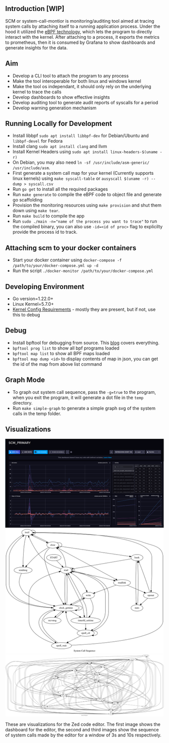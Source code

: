 ## Introduction [WIP]

SCM or system-call-montior is monitoring/auditing tool aimed at tracing system calls by attaching itself to a running application process. Under the hood it utilized the [eBPF technology](https://ebpf.io), which lets the program to directly interact with the kernel. After attaching to a process, it exports the metrics to prometheus, then it is consumed by Grafana to show dashboards and generate insights for the data.

## Aim

- Develop a CLI tool to attach the program to any process
- Make the tool interoperable for both linux and windows kernel
- Make the tool os independant, it should only rely on the underlying kernel to trace the calls
- Develop dashboards to show effective insights
- Develop auditing tool to generate audit reports of syscalls for a period
- Develop warning generation mechanism

## Running Locally for Development

- Install libbpf `sudo apt install libbpf-dev` for Debian/Ubuntu and `libbpf-devel` for Fedora
- Install clang `sudo apt install clang` and llvm
- Install Kernel Headers using `sudo apt install linux-headers-$(uname -r)`
- On Debian, you may also need `ln -sf /usr/include/asm-generic/ /usr/include/asm`.
- First generate a system call map for your kernel (Currently supports linux kernels) using `make syscall-table` or `ausyscall $(uname -r) --dump > syscall.csv`
- Run `go get` to install all the required packages
- Run `make generate` to compile the eBPF code to object file and generate go scaffolding
- Provision the monitoring resources using `make provision` and shut them down using `make tear`.
- Run `make build` to compile the app
- Run `sudo ./main -n="name of the process you want to trace"` to run the compiled binary, you can also use `-id=<id of proc>` flag to explicilty provide the process id to track.

## Attaching scm to your docker containers

- Start your docker container using `docker-compose -f /path/to/your/docker-compose.yml up -d`
- Run the script `./docker-monitor /path/to/your/docker-compose.yml`

## Developing Environment

- Go version=1.22.0+
- Linux Kernel=5.7.0+
- [Kernel Config Requirements](https://github.com/iovisor/bcc/blob/master/docs/kernel_config.md) - mostly they are present, but if not, use this to debug

## Debug

- Install bpftool for debugging from source. This [blog](https://thegraynode.io/posts/bpftool_introduction/) covers everything.
- `bpftool prog list` to show all bpf programs loaded
- `bpftool map list` to show all BPF maps loaded
- `bpftool map dump <id>` to display contents of map in json, you can get the id of the map from above list command

## Graph Mode

- To graph out system call sequence, pass the `-g=true` to the program, when you exit the program, it will generate a dot file in the `temp` directory.
- Run `make simple-graph` to generate a simple graph svg of the system calls in the temp folder.

## Visualizations

![Influx Dashboard](./assets/readme/influx_dashboard.png)
![Graph 1](./assets/readme/zed_3s.svg)
![Graph 2](./assets/readme/zed_10s.svg)

These are visualizations for the Zed code editor. The first image shows the dashboard for the editor, the second and third images show the sequence of system calls made by the editor for a window of 3s and 10s respectively.
